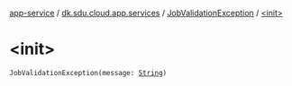 [app-service](../../index.md) / [dk.sdu.cloud.app.services](../index.md) / [JobValidationException](index.md) / [&lt;init&gt;](./-init-.md)

# &lt;init&gt;

`JobValidationException(message: `[`String`](https://kotlinlang.org/api/latest/jvm/stdlib/kotlin/-string/index.html)`)`